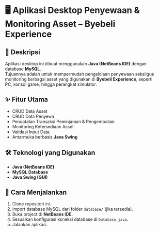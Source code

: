 # 🖥️ Aplikasi Desktop Penyewaan & Monitoring Asset – Byebeli Experience  

## 📌 Deskripsi  
Aplikasi desktop ini dibuat menggunakan **Java (NetBeans IDE)** dengan database **MySQL**.  
Tujuannya adalah untuk mempermudah pengelolaan penyewaan sekaligus monitoring berbagai asset yang digunakan di **Byebeli Experience**, seperti PC, konsol game, hingga perangkat simulator.  

## ✨ Fitur Utama  
- CRUD Data Asset  
- CRUD Data Penyewa  
- Pencatatan Transaksi Peminjaman & Pengembalian  
- Monitoring Ketersediaan Asset  
- Validasi Input Data  
- Antarmuka berbasis **Java Swing**  

## 🛠️ Teknologi yang Digunakan  
- **Java (NetBeans IDE)**  
- **MySQL Database**  
- **Java Swing (GUI)**  

## 🚀 Cara Menjalankan  
1. Clone repositori ini.  
2. Import database MySQL dari folder `database/` (jika tersedia).  
3. Buka project di **NetBeans IDE**.  
4. Sesuaikan konfigurasi koneksi database di `Database.java`.  
5. Jalankan aplikasi.  
